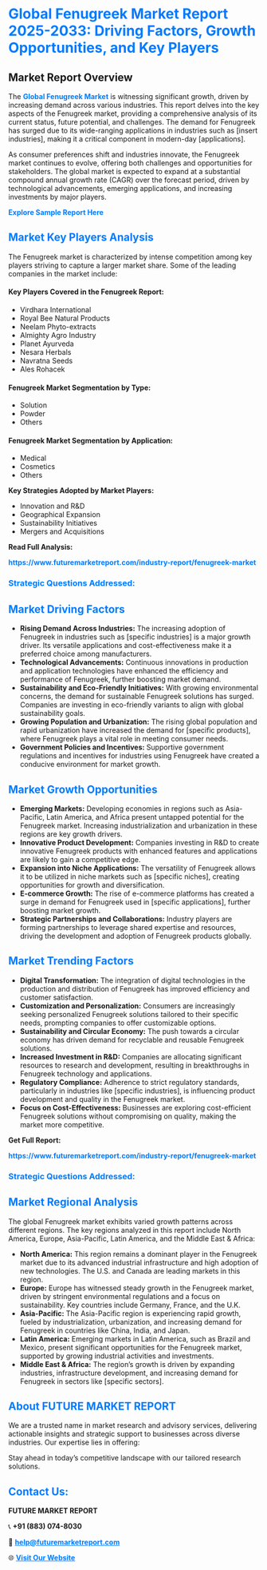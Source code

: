 <h1 style="color: #007BFF;">Global Fenugreek Market Report 2025-2033: Driving Factors, Growth Opportunities, and Key Players</h1>

<section id="overview">
<h2>Market Report Overview</h2>
<p>The <a href="https://www.futuremarketreport.com/industry-report/fenugreek-market" style="color: #007BFF; text-decoration: none;"><strong>Global Fenugreek Market</strong></a> is witnessing significant growth, driven by increasing demand across various industries. This report delves into the key aspects of the Fenugreek market, providing a comprehensive analysis of its current status, future potential, and challenges. The demand for Fenugreek has surged due to its wide-ranging applications in industries such as [insert industries], making it a critical component in modern-day [applications].</p>
<p>As consumer preferences shift and industries innovate, the Fenugreek market continues to evolve, offering both challenges and opportunities for stakeholders. The global market is expected to expand at a substantial compound annual growth rate (CAGR) over the forecast period, driven by technological advancements, emerging applications, and increasing investments by major players.</p>
</section>

<section id="overview">
<p><a href="https://www.futuremarketreport.com/request-sample/reportId=55576" style="color: #007BFF; text-decoration: none;"><strong>Explore Sample Report Here</strong></a></p>
</section>

<section id="key-players">
<h2 style="color: #007BFF;">Market Key Players Analysis</h2>
<p>The Fenugreek market is characterized by intense competition among key players striving to capture a larger market share. Some of the leading companies in the market include:</p>
<h4>Key Players Covered in the Fenugreek Report:</h4>
<ul><li>Virdhara International</li><li>Royal Bee Natural Products</li><li>Neelam Phyto-extracts</li><li>Almighty Agro Industry</li><li>Planet Ayurveda</li><li>Nesara Herbals</li><li>Navratna Seeds</li><li>Ales Rohacek</li></ul>
<h4>Fenugreek Market Segmentation by Type:</h4>
<ul><li>Solution</li><li>Powder</li><li>Others</li></ul>

<h4>Fenugreek Market Segmentation by Application:</h4>
<ul><li>Medical</li><li>Cosmetics</li><li>Others</li></ul>
<p><strong>Key Strategies Adopted by Market Players:</strong></p>
<ul>
<li>Innovation and R&D</li>
<li>Geographical Expansion</li>
<li>Sustainability Initiatives</li>
<li>Mergers and Acquisitions</li>
</ul>
</section>

<section>
<p><strong>Read Full Analysis: </strong></p><a href="https://www.futuremarketreport.com/industry-report/fenugreek-market" style="color: #007BFF; text-decoration: none;"><strong>https://www.futuremarketreport.com/industry-report/fenugreek-market</strong></a>
<h3 style="color: #007BFF;">Strategic Questions Addressed:</h3>
</section>

<section id="driving-factors">
<h2 style="color: #007BFF;">Market Driving Factors</h2>
<ul>
<li><strong>Rising Demand Across Industries:</strong> The increasing adoption of Fenugreek in industries such as [specific industries] is a major growth driver. Its versatile applications and cost-effectiveness make it a preferred choice among manufacturers.</li>
<li><strong>Technological Advancements:</strong> Continuous innovations in production and application technologies have enhanced the efficiency and performance of Fenugreek, further boosting market demand.</li>
<li><strong>Sustainability and Eco-Friendly Initiatives:</strong> With growing environmental concerns, the demand for sustainable Fenugreek solutions has surged. Companies are investing in eco-friendly variants to align with global sustainability goals.</li>
<li><strong>Growing Population and Urbanization:</strong> The rising global population and rapid urbanization have increased the demand for [specific products], where Fenugreek plays a vital role in meeting consumer needs.</li>
<li><strong>Government Policies and Incentives:</strong> Supportive government regulations and incentives for industries using Fenugreek have created a conducive environment for market growth.</li>
</ul>
</section>

<section id="growth-opportunities">
<h2 style="color: #007BFF;">Market Growth Opportunities</h2>
<ul>
<li><strong>Emerging Markets:</strong> Developing economies in regions such as Asia-Pacific, Latin America, and Africa present untapped potential for the Fenugreek market. Increasing industrialization and urbanization in these regions are key growth drivers.</li>
<li><strong>Innovative Product Development:</strong> Companies investing in R&D to create innovative Fenugreek products with enhanced features and applications are likely to gain a competitive edge.</li>
<li><strong>Expansion into Niche Applications:</strong> The versatility of Fenugreek allows it to be utilized in niche markets such as [specific niches], creating opportunities for growth and diversification.</li>
<li><strong>E-commerce Growth:</strong> The rise of e-commerce platforms has created a surge in demand for Fenugreek used in [specific applications], further boosting market growth.</li>
<li><strong>Strategic Partnerships and Collaborations:</strong> Industry players are forming partnerships to leverage shared expertise and resources, driving the development and adoption of Fenugreek products globally.</li>
</ul>
</section>

<section id="trending-factors">
<h2 style="color: #007BFF;">Market Trending Factors</h2>
<ul>
<li><strong>Digital Transformation:</strong> The integration of digital technologies in the production and distribution of Fenugreek has improved efficiency and customer satisfaction.</li>
<li><strong>Customization and Personalization:</strong> Consumers are increasingly seeking personalized Fenugreek solutions tailored to their specific needs, prompting companies to offer customizable options.</li>
<li><strong>Sustainability and Circular Economy:</strong> The push towards a circular economy has driven demand for recyclable and reusable Fenugreek solutions.</li>
<li><strong>Increased Investment in R&D:</strong> Companies are allocating significant resources to research and development, resulting in breakthroughs in Fenugreek technology and applications.</li>
<li><strong>Regulatory Compliance:</strong> Adherence to strict regulatory standards, particularly in industries like [specific industries], is influencing product development and quality in the Fenugreek market.</li>
<li><strong>Focus on Cost-Effectiveness:</strong> Businesses are exploring cost-efficient Fenugreek solutions without compromising on quality, making the market more competitive.</li>
</ul>
</section>

<section>
<p><strong>Get Full Report: </strong></p><a href="https://www.futuremarketreport.com/industry-report/fenugreek-market" style="color: #007BFF; text-decoration: none;"><strong>https://www.futuremarketreport.com/industry-report/fenugreek-market</strong></a>
<h3 style="color: #007BFF;">Strategic Questions Addressed:</h3>
</section>


<section id="regional-analysis">
<h2 style="color: #007BFF;">Market Regional Analysis</h2>
<p>The global Fenugreek market exhibits varied growth patterns across different regions. The key regions analyzed in this report include North America, Europe, Asia-Pacific, Latin America, and the Middle East & Africa:</p>
<ul>
<li><strong>North America:</strong> This region remains a dominant player in the Fenugreek market due to its advanced industrial infrastructure and high adoption of new technologies. The U.S. and Canada are leading markets in this region.</li>
<li><strong>Europe:</strong> Europe has witnessed steady growth in the Fenugreek market, driven by stringent environmental regulations and a focus on sustainability. Key countries include Germany, France, and the U.K.</li>
<li><strong>Asia-Pacific:</strong> The Asia-Pacific region is experiencing rapid growth, fueled by industrialization, urbanization, and increasing demand for Fenugreek in countries like China, India, and Japan.</li>
<li><strong>Latin America:</strong> Emerging markets in Latin America, such as Brazil and Mexico, present significant opportunities for the Fenugreek market, supported by growing industrial activities and investments.</li>
<li><strong>Middle East & Africa:</strong> The region’s growth is driven by expanding industries, infrastructure development, and increasing demand for Fenugreek in sectors like [specific sectors].</li>
</ul>
</section>

<footer>
<h2 style="color: #007BFF;">About FUTURE MARKET REPORT</h2>
<p>We are a trusted name in market research and advisory services, delivering actionable insights and strategic support to businesses across diverse industries. Our expertise lies in offering:</p>

<p>Stay ahead in today’s competitive landscape with our tailored research solutions.</p>

<h2 style="color: #007BFF;">Contact Us:</h2>
<p><strong>FUTURE MARKET REPORT</strong></p>
<p>📞 <strong>+91 (883) 074-8030</strong></p>
<p>📧 <strong><a href="mailto:help@futuremarketreport.com" style="color: #007BFF;">help@futuremarketreport.com</a></strong></p>
<p>🌐 <strong><a href="https://www.futuremarketreport.com/" style="color: #007BFF;">Visit Our Website</a></strong></p>
</footer>